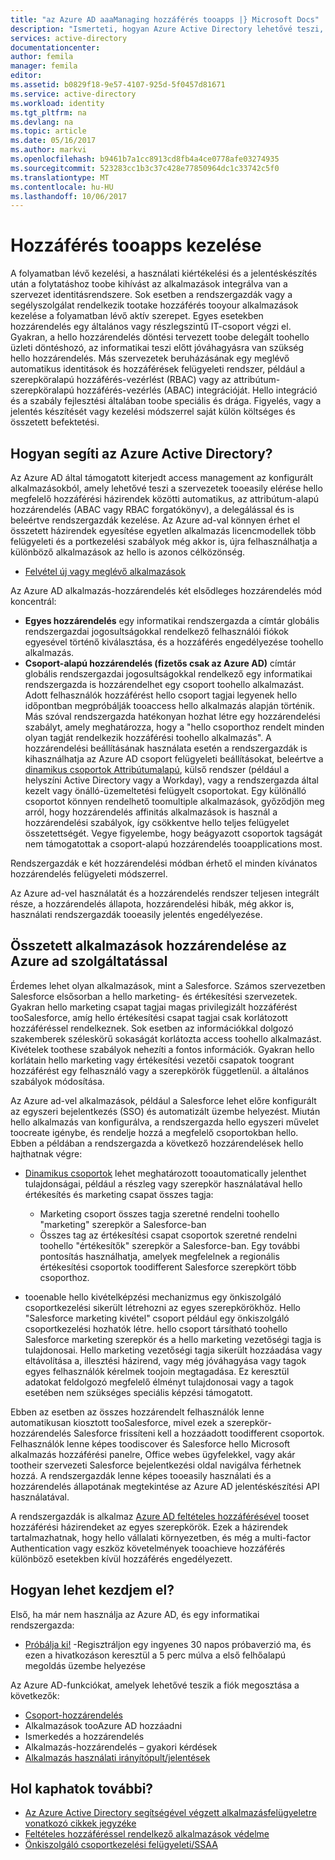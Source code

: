 ```yaml
---
title: "az Azure AD aaaManaging hozzáférés tooapps |} Microsoft Docs"
description: "Ismerteti, hogyan Azure Active Directory lehetővé teszi, hogy a szervezetek toospecify hello alkalmazások toowhich minden felhasználónak hozzáférése van."
services: active-directory
documentationcenter: 
author: femila
manager: femila
editor: 
ms.assetid: b0829f18-9e57-4107-925d-5f0457d81671
ms.service: active-directory
ms.workload: identity
ms.tgt_pltfrm: na
ms.devlang: na
ms.topic: article
ms.date: 05/16/2017
ms.author: markvi
ms.openlocfilehash: b9461b7a1cc8913cd8fb4a4ce0778afe03274935
ms.sourcegitcommit: 523283cc1b3c37c428e77850964dc1c33742c5f0
ms.translationtype: MT
ms.contentlocale: hu-HU
ms.lasthandoff: 10/06/2017
---
```

# <a name="managing-access-tooapps"></a>Hozzáférés tooapps kezelése
A folyamatban lévő kezelési, a használati kiértékelési és a jelentéskészítés után a folytatáshoz toobe kihívást az alkalmazások integrálva van a szervezet identitásrendszere. Sok esetben a rendszergazdák vagy a segélyszolgálat rendelkezik tootake hozzáférés tooyour alkalmazások kezelése a folyamatban lévő aktív szerepet. Egyes esetekben hozzárendelés egy általános vagy részlegszintű IT-csoport végzi el. Gyakran, a hello hozzárendelés döntési tervezett toobe delegált toohello üzleti döntéshozó, az informatikai teszi előtt jóváhagyásra van szükség hello hozzárendelés.  Más szervezetek beruházásának egy meglévő automatikus identitások és hozzáférések felügyeleti rendszer, például a szerepköralapú hozzáférés-vezérlést (RBAC) vagy az attribútum-szerepköralapú hozzáférés-vezérlés (ABAC) integrációját. Hello integráció és a szabály fejlesztési általában toobe speciális és drága. Figyelés, vagy a jelentés készítését vagy kezelési módszerrel saját külön költséges és összetett befektetési.

## <a name="how-does-azure-active-directory-help"></a>Hogyan segíti az Azure Active Directory?
 Az Azure AD által támogatott kiterjedt access management az konfigurált alkalmazásokból, amely lehetővé teszi a szervezetek tooeasily elérése hello megfelelő hozzáférési házirendek közötti automatikus, az attribútum-alapú hozzárendelés (ABAC vagy RBAC forgatókönyv), a delegálással és is beleértve rendszergazdák kezelése. Az Azure ad-val könnyen érhet el összetett házirendek egyesítése egyetlen alkalmazás licencmodellek több felügyeleti és a portkezelési szabályok még akkor is, újra felhasználhatja a különböző alkalmazások az hello is azonos célközönség.

* [Felvétel új vagy meglévő alkalmazások](active-directory-sso-integrate-saas-apps.md)

 Az Azure AD alkalmazás-hozzárendelés két elsődleges hozzárendelés mód koncentrál:

* **Egyes hozzárendelés** egy informatikai rendszergazda a címtár globális rendszergazdai jogosultságokkal rendelkező felhasználói fiókok egyesével történő kiválasztása, és a hozzáférés engedélyezése toohello alkalmazás.
* **Csoport-alapú hozzárendelés (fizetős csak az Azure AD)** címtár globális rendszergazdai jogosultságokkal rendelkező egy informatikai rendszergazda is hozzárendelhet egy csoport toohello alkalmazást. Adott felhasználók hozzáférést hello csoport tagjai legyenek hello időpontban megpróbálják tooaccess hello alkalmazás alapján történik. Más szóval rendszergazda hatékonyan hozhat létre egy hozzárendelési szabályt, amely meghatározza, hogy a "hello csoporthoz rendelt minden olyan tagját rendelkezik hozzáférési toohello alkalmazás". A hozzárendelési beállításának használata esetén a rendszergazdák is kihasználhatja az Azure AD csoport felügyeleti beállításokat, beleértve a [dinamikus csoportok Attribútumalapú](active-directory-accessmanagement-manage-groups.md), külső rendszer (például a helyszíni Active Directory vagy a Workday), vagy a rendszergazda által kezelt vagy önálló-üzemeltetési felügyelt csoportokat. Egy különálló csoportot könnyen rendelhető toomultiple alkalmazások, győződjön meg arról, hogy hozzárendelés affinitás alkalmazások is használ a hozzárendelési szabályok, így csökkentve hello teljes felügyelet összetettségét. Vegye figyelembe, hogy beágyazott csoportok tagságát nem támogatottak a csoport-alapú hozzárendelés tooapplications most.

Rendszergazdák e két hozzárendelési módban érhető el minden kívánatos hozzárendelés felügyeleti módszerrel.

Az Azure ad-vel használatát és a hozzárendelés rendszer teljesen integrált része, a hozzárendelés állapota, hozzárendelési hibák, még akkor is, használati rendszergazdák tooeasily jelentés engedélyezése.

## <a name="complex-application-assignment-with-azure-ad"></a>Összetett alkalmazások hozzárendelése az Azure ad szolgáltatással
Érdemes lehet olyan alkalmazások, mint a Salesforce. Számos szervezetben Salesforce elsősorban a hello marketing- és értékesítési szervezetek. Gyakran hello marketing csapat tagjai magas privilegizált hozzáférést tooSalesforce, amíg hello értékesítési csapat tagjai csak korlátozott hozzáféréssel rendelkeznek. Sok esetben az információkkal dolgozó szakemberek széleskörű sokaságát korlátozta access toohello alkalmazást. Kivételek toothese szabályok nehezíti a fontos információk. Gyakran hello korlátain hello marketing vagy értékesítési vezetői csapatok toogrant hozzáférést egy felhasználó vagy a szerepkörök függetlenül. a általános szabályok módosítása.

Az Azure ad-vel alkalmazások, például a Salesforce lehet előre konfigurált az egyszeri bejelentkezés (SSO) és automatizált üzembe helyezést. Miután hello alkalmazás van konfigurálva, a rendszergazda hello egyszeri művelet toocreate igénybe, és rendelje hozzá a megfelelő csoportokban hello. Ebben a példában a rendszergazda a következő hozzárendelések hello hajthatnak végre:

* [Dinamikus csoportok](active-directory-accessmanagement-manage-groups.md) lehet meghatározott tooautomatically jelenthet tulajdonságai, például a részleg vagy szerepkör használatával hello értékesítés és marketing csapat összes tagja:
  
  * Marketing csoport összes tagja szeretné rendelni toohello "marketing" szerepkör a Salesforce-ban
  * Összes tag az értékesítési csapat csoportok szeretné rendelni toohello "értékesítők" szerepkör a Salesforce-ban. Egy további pontosítás használhatja, amelyek megfelelnek a regionális értékesítési csoportok toodifferent Salesforce szerepkört több csoporthoz.
* tooenable hello kivételképzési mechanizmus egy önkiszolgáló csoportkezelési sikerült létrehozni az egyes szerepkörökhöz. Hello "Salesforce marketing kivétel" csoport például egy önkiszolgáló csoportkezelési hozhatók létre. hello csoport társítható toohello Salesforce marketing szerepkör és a hello marketing vezetőségi tagja is tulajdonosai. Hello marketing vezetőségi tagja sikerült hozzáadása vagy eltávolítása a, illesztési házirend, vagy még jóváhagyása vagy tagok egyes felhasználók kérelmek toojoin megtagadása. Ez keresztül adatokat feldolgozó megfelelő élményt tulajdonosai vagy a tagok esetében nem szükséges speciális képzési támogatott.

Ebben az esetben az összes hozzárendelt felhasználók lenne automatikusan kiosztott tooSalesforce, mivel ezek a szerepkör-hozzárendelés Salesforce frissíteni kell a hozzáadott toodifferent csoportok. Felhasználók lenne képes toodiscover és Salesforce hello Microsoft alkalmazás hozzáférési panelre, Office webes ügyfelekkel, vagy akár tootheir szervezeti Salesforce bejelentkezési oldal navigálva férhetnek hozzá. A rendszergazdák lenne képes tooeasily használati és a hozzárendelés állapotának megtekintése az Azure AD jelentéskészítési API használatával.

A rendszergazdák is alkalmaz [Azure AD feltételes hozzáférésével](active-directory-conditional-access.md) tooset hozzáférési házirendeket az egyes szerepkörök. Ezek a házirendek tartalmazhatnak, hogy hello vállalati környezetben, és még a multi-factor Authentication vagy eszköz követelmények tooachieve hozzáférés különböző esetekben kívül hozzáférés engedélyezett.

## <a name="how-can-i-get-started"></a>Hogyan lehet kezdjem el?
Első, ha már nem használja az Azure AD, és egy informatikai rendszergazda:

* [Próbálja ki!](https://azure.microsoft.com/trial/get-started-active-directory/) -Regisztráljon egy ingyenes 30 napos próbaverzió ma, és ezen a hivatkozáson keresztül a 5 perc múlva a első felhőalapú megoldás üzembe helyezése

Az Azure AD-funkciókat, amelyek lehetővé teszik a fiók megosztása a következők:

* [Csoport-hozzárendelés](active-directory-accessmanagement-self-service-group-management.md)
* Alkalmazások tooAzure AD hozzáadni
* Ismerkedés a hozzárendelés
* Alkalmazás-hozzárendelés – gyakori kérdések
* [Alkalmazás használati irányítópult/jelentések](active-directory-passwords-get-insights.md)

## <a name="where-can-i-learn-more"></a>Hol kaphatok további?
* [Az Azure Active Directory segítségével végzett alkalmazásfelügyeletre vonatkozó cikkek jegyzéke](active-directory-apps-index.md)
* [Feltételes hozzáféréssel rendelkező alkalmazások védelme](active-directory-conditional-access.md)
* [Önkiszolgáló csoportkezelési felügyeleti/SSAA](active-directory-accessmanagement-self-service-group-management.md)

